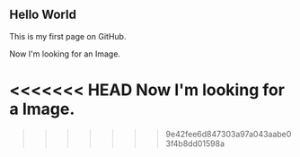 ## Hello World

This is my first page on GitHub.

Now I'm looking for an Image.

<<<<<<< HEAD
Now I'm looking for a Image.
=======
>>>>>>> 9e42fee6d847303a97a043aabe03f4b8dd01598a
